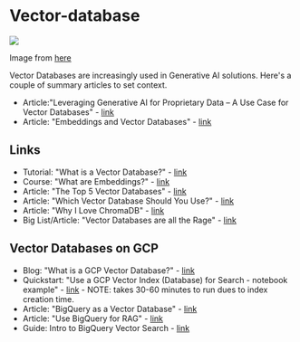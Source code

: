 # Vector-database

<kbd><img src="https://www.pinecone.io/_next/image/?url=https%3A%2F%2Fcdn.sanity.io%2Fimages%2Fvr8gru94%2Fproduction%2Fe88ebbacb848b09e477d11eedf4209d10ea4ac0a-1399x537.png&w=3840&q=75"></kbd>

Image from [here](https://www.pinecone.io/learn/vector-database/)


Vector Databases are increasingly used in Generative AI solutions.  Here's a couple of summary articles to set context.  
- Article:"Leveraging Generative AI for Proprietary Data – A Use Case for Vector Databases" - [link](https://mobilabsolutions.com/2024/05/leveraging-generative-ai-for-proprietary-data-a-use-case-for-vector-databases/)
- Article: "Embeddings and Vector Databases" - [link](https://medium.com/@vladris/embeddings-and-vector-databases-732f9927b377)

## Links
- Tutorial: "What is a Vector Database?" - [link](https://www.pinecone.io/learn/vector-database/)
- Course: "What are Embeddings?" - [link](https://developers.google.com/machine-learning/crash-course/embeddings/video-lecture)
- Article: "The Top 5 Vector Databases" - [link](https://www.datacamp.com/blog/the-top-5-vector-databases)
- Article: "Which Vector Database Should You Use?" - [link](https://medium.com/the-ai-forum/which-vector-database-should-you-use-choosing-the-best-one-for-your-needs-5108ec7ba133)
- Article: "Why I Love ChromaDB" - [link](https://medium.com/@ceo_44783/why-i-love-chromadb-the-elegance-of-simplicity-b5e67e8c524a#:~:text=It's%20straightforward%2C%20readable%2C%20and%20gets,job%20done%20with%20minimal%20fuss.&text=ChromaDB's%20simplicity%20is%20its%20superpower,embedding%20vectors%20or%20computing%20similarities.)
- Big List/Article: "Vector Databases are all the Rage" - [link](https://medium.com/google-cloud/vector-databases-are-all-the-rage-872c888fa348)

## Vector Databases on GCP
- Blog: "What is a GCP Vector Database?" - [link](https://cloud.google.com/discover/what-is-a-vector-database)
- Quickstart: "Use a GCP Vector Index (Database) for Search - notebook example" - [link](https://cloud.google.com/vertex-ai/docs/vector-search/quickstart) - NOTE: takes 30-60 minutes to run dues to index creation time.  
- Article: "BigQuery as a Vector Database" - [link](https://medium.com/@shuvro_25220/bigquery-as-a-vector-database-how-cool-is-that-16b8dcb2beb3)
- Article: "Use BigQuery for RAG" - [link](https://medium.com/@willyzhuang/bigquery-as-a-vector-database-leveraging-retrieval-augmented-generation-rag-bda66eba88ca)
- Guide: Intro to BigQuery Vector Search - [link](https://cloud.google.com/bigquery/docs/vector-search-intro)
